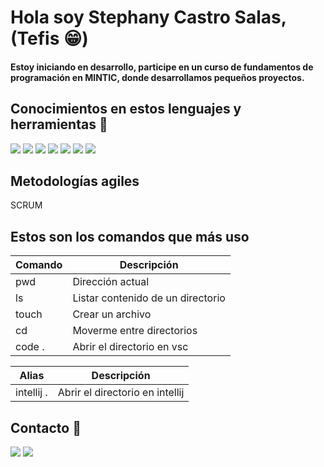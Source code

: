 # Hola soy Stephany Castro Salas, (Tefis 😁)

#### Estoy iniciando en desarrollo, participe en un curso de fundamentos de programación en MINTIC, donde desarrollamos pequeños proyectos.



## Conocimientos en estos lenguajes y herramientas 🥺
[![](https://icongr.am/devicon/java-original.svg?size=50&color=currentColor)](www.java.com)
[![](https://icongr.am/devicon/javascript-original.svg?size=34&color=currentColor)](https://developer.mozilla.org/es/docs/Web/JavaScript)
[![](https://icongr.am/devicon/html5-original.svg?size=34&color=currentColor)](https://developer.mozilla.org/es/docs/Web/HTML)
[![](https://icongr.am/devicon/github-original-wordmark.svg?size=34&color=d4b5b5)](https://github.com)
[![](https://icongr.am/devicon/gitlab-original.svg?size=34&color=d4b5b5)](https://about.gitlab.com/)
[![](https://icongr.am/devicon/mongodb-original.svg?size=34&color=d4b5b5)](https://www.mongodb.com/)
[![](https://icongr.am/devicon/mysql-original-wordmark.svg?size=34&color=d4b5b5
)](https://www.mysql.com/)

## Metodologías agiles 
SCRUM


## Estos son los comandos que más uso 

| Comando | Descripción |
| -------- | ----------- |
| pwd| Dirección actual |
| ls| Listar contenido de un directorio |
| touch| Crear un archivo |
| cd| Moverme entre directorios |
| code .| Abrir el directorio en vsc |


| Alias | Descripción |
| -------- | ----------- |
| intellij .| Abrir el directorio en intellij |


## Contacto 🤭

[![](https://icongr.am/devicon/linkedin-original.svg?size=34&color=d4b5b5)](https://www.linkedin.com/in/stephany-castro-salas-03a001172/)
[![](https://icongr.am/devicon/github-original-wordmark.svg?size=34&color=d4b5b5)](https://github.com/StephanyCS1)
